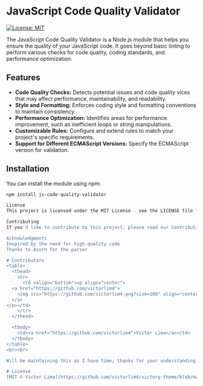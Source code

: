 # JavaScript Code Quality Validator

[![License: MIT](https://img.shields.io/badge/License-MIT-yellow.svg)](https://opensource.org/licenses/MIT)

The JavaScript Code Quality Validator is a Node.js module that helps you ensure the quality of your JavaScript code. It goes beyond basic linting to perform various checks for code quality, coding standards, and performance optimization.

## Features

- **Code Quality Checks:** Detects potential issues and code quality vices that may affect performance, maintainability, and readability.
- **Style and Formatting:** Enforces coding style and formatting conventions to maintain consistency.
- **Performance Optimization:** Identifies areas for performance improvement, such as inefficient loops or string manipulations.
- **Customizable Rules:** Configure and extend rules to match your project's specific requirements.
- **Support for Different ECMAScript Versions:** Specify the ECMAScript version for validation.

## Installation

You can install the module using npm:

```sh
npm install js-code-quality-validator

License
This project is licensed under the MIT License - see the LICENSE file for details.

Contributing
If you'd like to contribute to this project, please read our Contribution Guidelines.

Acknowledgments
Inspired by the need for high-quality code
Thanks to Acorn for the parser

# Contributors
<table>
  <thead>
    <tr>
      <td valign="bottom"><p align="center">
  <a href="https://github.com/victorlim4">
    <img src="https://github.com/victorlim4.png?size=100" align="center" />
  </a>
</p></td>
    </tr>
  </thead>

  <tbody>
    <td><a href="https://github.com/victorlim4">Victor Lima</a></td>
  </tbody>
</table>
<br><br>

Will be maintaining this as I have time, thanks for your understanding!

# License
[MIT © Victor Lima](https://github.com/victorlim4/victory-theme/blob/main/LICENSE)